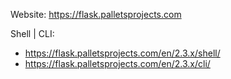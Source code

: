 Website: https://flask.palletsprojects.com

Shell | CLI:
* https://flask.palletsprojects.com/en/2.3.x/shell/
* https://flask.palletsprojects.com/en/2.3.x/cli/
